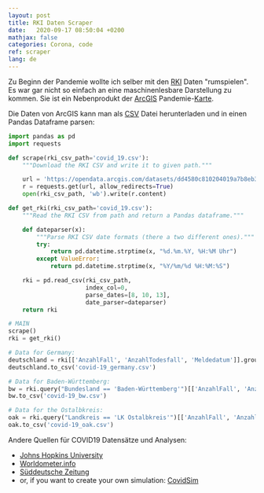 ```yaml
---
layout: post
title: RKI Daten Scraper
date:   2020-09-17 08:50:04 +0200
mathjax: false
categories: Corona, code
ref: scraper
lang: de
---
```


Zu Beginn der Pandemie wollte ich selber mit den [RKI](https://www.rki.de) Daten "rumspielen".
Es war gar nicht so einfach an eine maschinenlesbare Darstellung zu kommen. Sie ist ein
Nebenprodukt der [ArcGIS](https://www.esri.de/produkte/arcgis/das-bietet-arcgis)
Pandemie-[Karte](https://corona.rki.de).

Die Daten von ArcGIS kann man als
[CSV](https://opendata.arcgis.com/datasets/dd4580c810204019a7b8eb3e0b329dd6_0.csv)
Datei herunterladen und in einen Pandas Dataframe parsen:

```python
import pandas as pd
import requests

def scrape(rki_csv_path='covid_19.csv'):
    """Download the RKI CSV and write it to given path."""

    url = 'https://opendata.arcgis.com/datasets/dd4580c810204019a7b8eb3e0b329dd6_0.csv'
    r = requests.get(url, allow_redirects=True)
    open(rki_csv_path, 'wb').write(r.content)

def get_rki(rki_csv_path='covid_19.csv'):
    """Read the RKI CSV from path and return a Pandas dataframe."""

    def dateparser(x):
        """Parse RKI CSV date formats (there a two different ones)."""
        try:
            return pd.datetime.strptime(x, "%d.%m.%Y, %H:%M Uhr")
        except ValueError:
            return pd.datetime.strptime(x, "%Y/%m/%d %H:%M:%S")

    rki = pd.read_csv(rki_csv_path,
                      index_col=0,
                      parse_dates=[8, 10, 13],
                      date_parser=dateparser)
    return rki

# MAIN
scrape()
rki = get_rki()

# Data for Germany:
deutschland = rki[['AnzahlFall', 'AnzahlTodesfall', 'Meldedatum']].groupby('Meldedatum').sum().cumsum()
deutschland.to_csv('covid-19_germany.csv')

# Data for Baden-Württemberg:
bw = rki.query("Bundesland == 'Baden-Württemberg'")[['AnzahlFall', 'AnzahlTodesfall', 'Meldedatum']].groupby('Meldedatum').sum().cumsum()
bw.to_csv('covid-19_bw.csv')

# Data for the Ostalbkreis:
oak = rki.query("Landkreis == 'LK Ostalbkreis'")[['AnzahlFall', 'AnzahlTodesfall', 'Meldedatum']].groupby('Meldedatum').sum().cumsum()
oak.to_csv('covid-19_oak.csv')
```

Andere Quellen für COVID19 Datensätze und Analysen:

* [Johns Hopkins University](https://gisanddata.maps.arcgis.com/apps/opsdashboard/index.html#/bda7594740fd40299423467b48e9ecf6)
* [Worldometer.info](https://www.worldometers.info/coronavirus/country/germany/)
* [Süddeutsche Zeitung](https://www.sueddeutsche.de/wissen/corona-zahlen-1.4844448)
* or, if you want to create your own simulation: [CovidSim](http://covidsim.eu)
